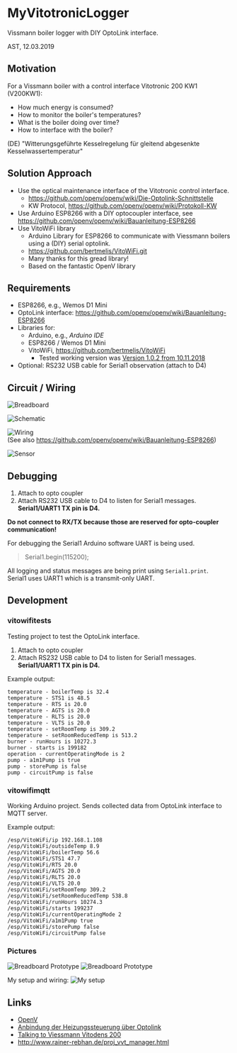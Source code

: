 

MyVitotronicLogger
==================
Vissmann boiler logger with DIY OptoLink interface.  

AST, 12.03.2019


Motivation
----------
For a Vissmann boiler with a control interface Vitotronic 200 KW1 (V200KW1):   
* How much energy is consumed?
* How to monitor the boiler's temperatures?
* What is the boiler doing over time?
* How to interface with the boiler?

(DE) "Witterungsgeführte Kesselregelung für gleitend abgesenkte Kesselwassertemperatur"  


Solution Approach
-----------------
* Use the optical maintenance interface of the Vitotronic control interface.
	* <https://github.com/openv/openv/wiki/Die-Optolink-Schnittstelle>
	* KW Protocol, <https://github.com/openv/openv/wiki/Protokoll-KW>
* Use Arduino ESP8266 with a DIY optocoupler interface, see <https://github.com/openv/openv/wiki/Bauanleitung-ESP8266>
* Use VitoWiFi library
	* Arduino Library for ESP8266 to communicate with Viessmann boilers using a (DIY) serial optolink.
	* <https://github.com/bertmelis/VitoWiFi.git>
    * Many thanks for this gread library!
	* Based on the fantastic OpenV library



Requirements
------------
* ESP8266, e.g., Wemos D1 Mini
* OptoLink interface: <https://github.com/openv/openv/wiki/Bauanleitung-ESP8266>
* Libraries for:
	* Arduino, e.g., *Arduino IDE*
	* ESP8266 / Wemos D1 Mini
	* VitoWiFi, <https://github.com/bertmelis/VitoWiFi>
		* Tested working version was [Version 1.0.2 from 10.11.2018](https://github.com/bertmelis/VitoWiFi/tree/5d8a2d5b270df575b2cb3b8847567947bac362e9)
* Optional: RS232 USB cable for Serial1 observation (attach to D4)



Circuit / Wiring
----------------
![Breadboard](doc/WemosD1MiniVitoOptocoupler_bb.jpg)  

![Schematic](doc/WemosD1MiniVitoOptocoupler_schem.jpg)

![Wiring](doc/OptolinkESP8266.png)  
(See also https://github.com/openv/openv/wiki/Bauanleitung-ESP8266)  

![Sensor](doc/optocoupler.jpg "Breadboard Prototype")



Debugging
---------------
1. Attach to opto coupler 
2. Attach RS232 USB cable to D4 to listen for Serial1 messages. **Serial1/UART1 TX pin is D4.**

**Do not connect to RX/TX because those are reserved for opto-coupler communication!**

For debugging the Serial1 Arduino software UART is being used.

  > Serial1.begin(115200);

All logging and status messages are being print using `Serial1.print`.  
Serial1 uses UART1 which is a transmit-only UART.  



Development
---------------

### vitowifitests
Testing project to test the OptoLink interface.
1. Attach to opto coupler 
2. Attach RS232 USB cable to D4 to listen for Serial1 messages. **Serial1/UART1 TX pin is D4.**

Example output:
```
temperature - boilerTemp is 32.4
temperature - STS1 is 48.5
temperature - RTS is 20.0
temperature - AGTS is 20.0
temperature - RLTS is 20.0
temperature - VLTS is 20.0
temperature - setRoomTemp is 309.2
temperature - setRoomReducedTemp is 513.2
burner - runHours is 10272.3
burner - starts is 199182
operation - currentOperatingMode is 2
pump - a1m1Pump is true
pump - storePump is false
pump - circuitPump is false
```


### vitowifimqtt
Working Arduino project.
Sends collected data from OptoLink interface to MQTT server.  

Example output:
```
/esp/VitoWiFi/ip 192.168.1.108
/esp/VitoWiFi/outsideTemp 8.9
/esp/VitoWiFi/boilerTemp 56.6
/esp/VitoWiFi/STS1 47.7
/esp/VitoWiFi/RTS 20.0
/esp/VitoWiFi/AGTS 20.0
/esp/VitoWiFi/RLTS 20.0
/esp/VitoWiFi/VLTS 20.0
/esp/VitoWiFi/setRoomTemp 309.2
/esp/VitoWiFi/setRoomReducedTemp 538.8
/esp/VitoWiFi/runHours 10274.3
/esp/VitoWiFi/starts 199237
/esp/VitoWiFi/currentOperatingMode 2
/esp/VitoWiFi/a1m1Pump true
/esp/VitoWiFi/storePump false
/esp/VitoWiFi/circuitPump false
```

### Pictures

![Breadboard Prototype](doc/breadboard1.jpg "Breadboard Prototype")
![Breadboard Prototype](doc/breadboard2.jpg "Breadboard Prototype")

My setup and wiring:
![My setup](doc/MyVitotronicLogger_Setup.jpg)





Links
-----
* [OpenV](https://github.com/openv/openv/wiki/)
* [Anbindung der Heizungssteuerung über Optolink](https://www.harrykellner.de/index.php/projekte2/81-optolink)
* [Talking to Viessmann Vitodens 200](https://www.edom-plc.pl/index.php/en/1-wire-i-rpi-en/175-komunikacja-z-viessmann-em-vitodens-200)
* <http://www.rainer-rebhan.de/proj_vvt_manager.html>


